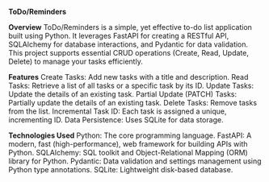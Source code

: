 **ToDo/Reminders**

**Overview**
ToDo/Reminders is a simple, yet effective to-do list application built using Python. It leverages FastAPI for creating a RESTful API, SQLAlchemy for database interactions, and Pydantic for data validation. This project supports essential CRUD operations (Create, Read, Update, Delete) to manage your tasks efficiently.

**Features**
Create Tasks: Add new tasks with a title and description.
Read Tasks: Retrieve a list of all tasks or a specific task by its ID.
Update Tasks: Update the details of an existing task.
Partial Update (PATCH) Tasks: Partially update the details of an existing task.
Delete Tasks: Remove tasks from the list.
Incremental Task ID: Each task is assigned a unique, incrementing ID.
Data Persistence: Uses SQLite for data storage.

**Technologies Used**
Python: The core programming language.
FastAPI: A modern, fast (high-performance), web framework for building APIs with Python.
SQLAlchemy: SQL toolkit and Object-Relational Mapping (ORM) library for Python.
Pydantic: Data validation and settings management using Python type annotations.
SQLite: Lightweight disk-based database.

